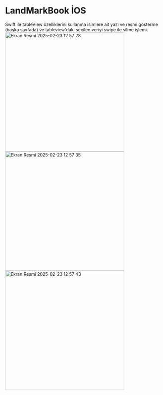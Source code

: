 # LandMarkBook İOS
Swift ile tableView özelliklerini kullanma isimlere ait yazı ve resmi gösterme (başka sayfada) ve tableview'daki seçilen veriyi swipe ile silme işlemi.
<img width="384" alt="Ekran Resmi 2025-02-23 12 57 28" src="https://github.com/user-attachments/assets/9b901725-4fae-49d2-b03e-7f8df958c580" />
<img width="384" alt="Ekran Resmi 2025-02-23 12 57 35" src="https://github.com/user-attachments/assets/c7aa9120-6e56-442e-9cbb-f2b14a76528e" />
<img width="384" alt="Ekran Resmi 2025-02-23 12 57 43" src="https://github.com/user-attachments/assets/50231709-5f38-4616-a29a-a539a0971f8b" />
